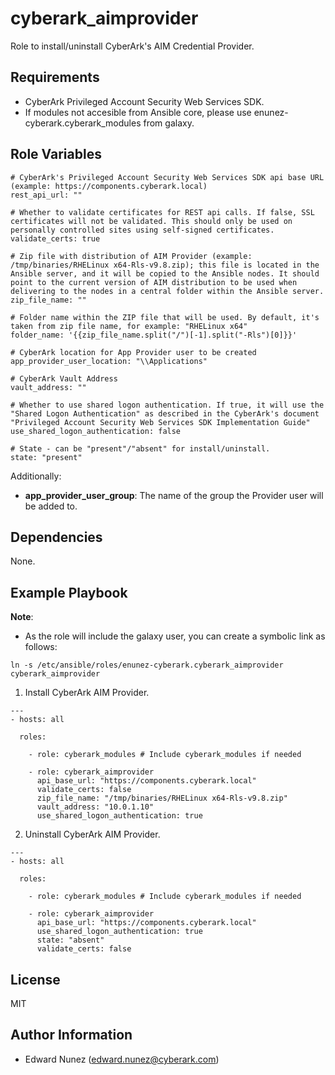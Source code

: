 cyberark_aimprovider
====================

Role to install/uninstall CyberArk's AIM Credential Provider.

Requirements
------------

- CyberArk Privileged Account Security Web Services SDK.
- If modules not accesible from Ansible core, please use enunez-cyberark.cyberark_modules from galaxy.

Role Variables
--------------
```
# CyberArk's Privileged Account Security Web Services SDK api base URL (example: https://components.cyberark.local)
rest_api_url: ""

# Whether to validate certificates for REST api calls. If false, SSL certificates will not be validated. This should only be used on personally controlled sites using self-signed certificates.
validate_certs: true

# Zip file with distribution of AIM Provider (example: /tmp/binaries/RHELinux x64-Rls-v9.8.zip); this file is located in the Ansible server, and it will be copied to the Ansible nodes. It should point to the current version of AIM distribution to be used when delivering to the nodes in a central folder within the Ansible server.
zip_file_name: ""

# Folder name within the ZIP file that will be used. By default, it's taken from zip file name, for example: "RHELinux x64"
folder_name: '{{zip_file_name.split("/")[-1].split("-Rls")[0]}}'

# CyberArk location for App Provider user to be created
app_provider_user_location: "\\Applications"

# CyberArk Vault Address
vault_address: ""

# Whether to use shared logon authentication. If true, it will use the "Shared Logon Authentication" as described in the CyberArk's document "Privileged Account Security Web Services SDK Implementation Guide"
use_shared_logon_authentication: false

# State - can be "present"/"absent" for install/uninstall.
state: "present"
```


Additionally:
- **app_provider_user_group**: The name of the group the Provider user will be added to.

Dependencies
------------

None.


Example Playbook
----------------

**Note**: 
- As the role will include the galaxy user, you can create a symbolic link as follows:
```
ln -s /etc/ansible/roles/enunez-cyberark.cyberark_aimprovider cyberark_aimprovider
```

1) Install CyberArk AIM Provider.

```
---
- hosts: all

  roles:

    - role: cyberark_modules # Include cyberark_modules if needed

    - role: cyberark_aimprovider
      api_base_url: "https://components.cyberark.local"
      validate_certs: false
      zip_file_name: "/tmp/binaries/RHELinux x64-Rls-v9.8.zip"
      vault_address: "10.0.1.10"
      use_shared_logon_authentication: true
```

2) Uninstall CyberArk AIM Provider.
```
---
- hosts: all

  roles:

    - role: cyberark_modules # Include cyberark_modules if needed

    - role: cyberark_aimprovider
      api_base_url: "https://components.cyberark.local"
      use_shared_logon_authentication: true
      state: "absent"
      validate_certs: false
```

License
-------

MIT

Author Information
------------------

- Edward Nunez (edward.nunez@cyberark.com)
